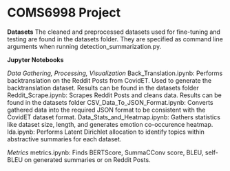 # COMS6998 Project

**Datasets** 
The cleaned and preprocessed datasets used for fine-tuning and testing are found in the datasets folder. They are specified as command line arguments when running detection_summarization.py. 

**Jupyter Notebooks**

*Data Gathering, Processing, Visualization* 
Back_Translation.ipynb: Performs backtranslation on the Reddit Posts from CovidET. Used to generate the backtranslation dataset. Results can be found in the datasets folder 
Reddit_Scrape.ipynb: Scrapes Reddit Posts and cleans data. Results can be found in the datasets folder 
CSV_Data_To_JSON_Format.ipynb: Converts gathered data into the required JSON format to be consistent with the CovidET dataset format. 
Data_Stats_and_Heatmap.ipynb: Gathers statistics like dataset size, length, and generates emotion co-occurence heatmap. 
lda.ipynb: Performs Latent Dirichlet allocation to identify topics within abstractive summaries for each dataset. 

*Metrics*
metrics.ipynb: Finds BERTScore, SummaCConv score, BLEU, self-BLEU on generated summaries or on Reddit Posts. 
